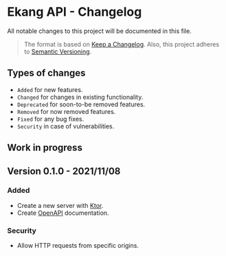 # Ekang API - Changelog
All notable changes to this project will be documented in this file.

> The format is based on
> [Keep a Changelog](https://keepachangelog.com/en/1.1.0).
> Also, this project adheres to
> [Semantic Versioning](https://semver.org/spec/v2.0.0.html).

## Types of changes
- `Added` for new features.
- `Changed` for changes in existing functionality.
- `Deprecated` for soon-to-be removed features.
- `Removed` for now removed features.
- `Fixed` for any bug fixes.
- `Security` in case of vulnerabilities.

## Work in progress

## Version 0.1.0 - 2021/11/08
### Added
- Create a new server with [Ktor](https://ktor.io/).
- Create [OpenAPI](https://swagger.io/specification/) documentation.

### Security
- Allow HTTP requests from specific origins.
